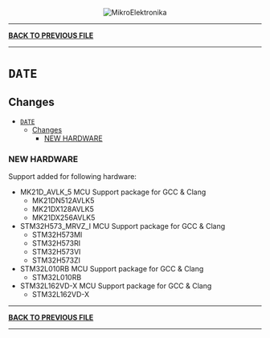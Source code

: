 <p align="center">
  <img src="http://www.mikroe.com/img/designs/beta/logo_small.png?raw=true" alt="MikroElektronika"/>
</p>

---

**[BACK TO PREVIOUS FILE](../changelog.md)**

---

# `DATE`

## Changes

- [`DATE`](#date)
  - [Changes](#changes)
    - [NEW HARDWARE](#new-hardware)

### NEW HARDWARE

Support added for following hardware:

+ MK21D_AVLK_5 MCU Support package for GCC & Clang
  + MK21DN512AVLK5
  + MK21DX128AVLK5
  + MK21DX256AVLK5
+ STM32H573_MRVZ_I MCU Support package for GCC & Clang
  + STM32H573MI
  + STM32H573RI
  + STM32H573VI
  + STM32H573ZI
+ STM32L010RB MCU Support package for GCC & Clang
  + STM32L010RB
+ STM32L162VD-X MCU Support package for GCC & Clang
  + STM32L162VD-X

---

**[BACK TO PREVIOUS FILE](../changelog.md)**

---
